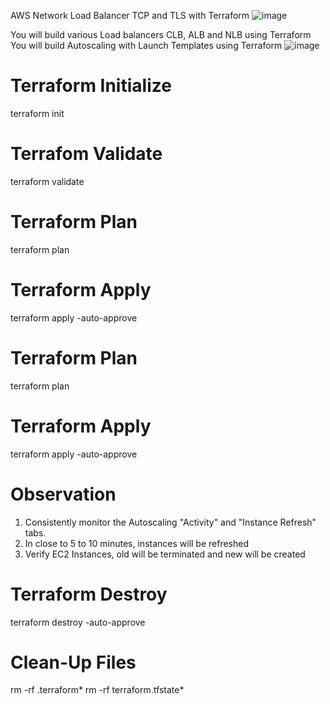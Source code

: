 AWS Network Load Balancer TCP and TLS with Terraform
![image](https://github.com/gautrucdethuong/terraform-sre-devops-with-aws/assets/57904796/aed6e8ef-bee6-48bb-aa6d-805c32cc57b7)

You will build various Load balancers CLB, ALB and NLB using Terraform
You will build Autoscaling with Launch Templates using Terraform
![image](https://github.com/gautrucdethuong/terraform-sre-devops-with-aws/assets/57904796/04afbc37-2bec-4ac4-bc66-5814f066311f)

# Terraform Initialize
terraform init

# Terrafom Validate
terraform validate

# Terraform Plan
terraform plan

# Terraform Apply
terraform apply -auto-approve

# Terraform Plan
terraform plan

# Terraform Apply
terraform apply -auto-approve

# Observation
1. Consistently monitor the Autoscaling "Activity" and "Instance Refresh" tabs.
2. In close to 5 to 10 minutes, instances will be refreshed
3. Verify EC2 Instances, old will be terminated and new will be created

# Terraform Destroy
terraform destroy -auto-approve

# Clean-Up Files
rm -rf .terraform*
rm -rf terraform.tfstate*



